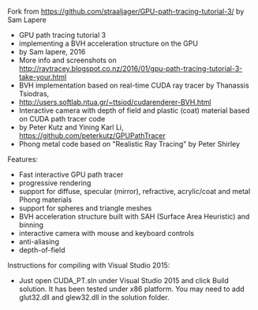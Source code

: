 Fork from https://github.com/straaljager/GPU-path-tracing-tutorial-3/ by Sam Lapere
* GPU path tracing tutorial 3 
* implementing a BVH acceleration structure on the GPU
* by Sam lapere, 2016
* More info and screenshots on http://raytracey.blogspot.co.nz/2016/01/gpu-path-tracing-tutorial-3-take-your.html
* BVH implementation based on real-time CUDA ray tracer by Thanassis Tsiodras,
* http://users.softlab.ntua.gr/~ttsiod/cudarenderer-BVH.html
* Interactive camera with depth of field and plastic (coat) material based on CUDA path tracer code
* by Peter Kutz and Yining Karl Li, https://github.com/peterkutz/GPUPathTracer
* Phong metal code based on "Realistic Ray Tracing" by Peter Shirley

Features:
- Fast interactive GPU path tracer
- progressive rendering
- support for diffuse, specular (mirror), refractive, acrylic/coat and metal Phong materials
- support for spheres and triangle meshes
- BVH acceleration structure built with SAH (Surface Area Heuristic) and binning
- interactive camera with mouse and keyboard controls
- anti-aliasing
- depth-of-field


Instructions for compiling with Visual Studio 2015:
- Just open CUDA_PT.sln under Visual Studio 2015 and click Build solution. It has been tested under x86 platform. You may need to add glut32.dll and glew32.dll in the solution folder.
